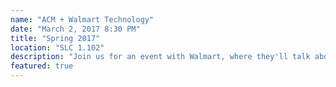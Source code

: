 ```yaml
---
name: "ACM + Walmart Technology"
date: "March 2, 2017 8:30 PM"
title: "Spring 2017"
location: "SLC 1.102"
description: "Join us for an event with Walmart, where they'll talk about the technical challenges involved in retail and E-commerce, how they solve those problems, and how they bridge the gap between physical and online retail."
featured: true
---
```

